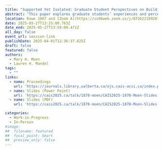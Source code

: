 ```yaml
---
title: "Supported Yet Isolated: Graduate Student Perspectives on Building Community Through Discussion Forums in an Online Accelerated MLIS Program"
abstract: "This paper explores graduate students’ experiences and perceptions of using discussion forums to build a sense of community in an accelerated online Master of Library and Information Studies program. The Classroom Community Short Form survey was adapted to include short answer questions. The results suggest that while students feel supported and that they care about each other, they still feel isolated. Discussion forums that were informal, provide peer to peer interaction and participation by the instructor were more likely to create a sense of community."
location: Rowe 1007 and [Zoom A](https://us06web.zoom.us/j/87262218920?pwd=5ioya8nZ6CaAVAsMQuMeC8MpMrUzjG.1)
date: 2025-05-27T13:25:00.763Z
date_end: 2025-05-27T13:50:00.471Z
all_day: false
event_url: session-link
publishDate: 2025-04-01T12:36:37.825Z
draft: false
featured: false
authors:
  - Mary H. Moen  
  - Lauren H. Mandel
tags:
  - ""
links:
  - name: Proceedings
    url: 'https://journals.library.ualberta.ca/ojs.cais-acsi.ca/index.php/cais-asci/article/view/1878'
  - name: Slides (Power Point)
    url: 'https://cais2025.ca/talk/1878-moen/CAIS2025-1878-Moen-Slides.pdf'
  - name: Slides (PDF)
    url: 'https://cais2025.ca/talk/1878-moen/CAIS2025-1878-Moen-Slides.pptx'

categories:
  - Work-in-Progress
  - In-Person
#image:
##  filename: featured
##  focal_point: Smart
##  preview_only: false
---
```

